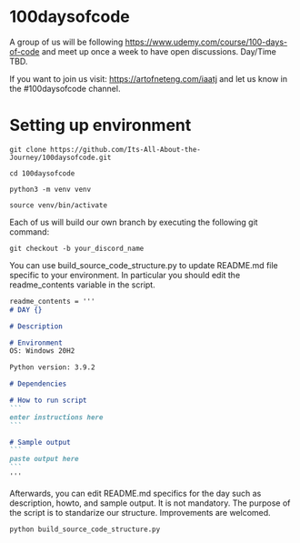 # 100daysofcode
A group of us will be following https://www.udemy.com/course/100-days-of-code and meet up once a week to have open discussions.  Day/Time TBD.

If you want to join us visit: https://artofneteng.com/iaatj and let us know in the #100daysofcode channel.

# Setting up environment
```
git clone https://github.com/Its-All-About-the-Journey/100daysofcode.git

cd 100daysofcode

python3 -m venv venv

source venv/bin/activate
```

Each of us will build our own branch by executing the following git command:

```
git checkout -b your_discord_name
```

You can use build_source_code_structure.py to update README.md file specific to your environment.  In particular you should edit the readme_contents variable in the script.

````markdown
readme_contents = '''
# DAY {}

# Description

# Environment
OS: Windows 20H2

Python version: 3.9.2

# Dependencies

# How to run script
```
enter instructions here
```

# Sample output
```
paste output here
```
'''
````

Afterwards, you can edit README.md specifics for the day such as description,
howto, and sample output.  It is not mandatory.  The purpose of the script is
to standarize our structure.  Improvements are welcomed.

```
python build_source_code_structure.py
```

